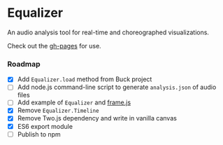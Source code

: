 # Equalizer

An audio analysis tool for real-time and choreographed visualizations.

Check out the [gh-pages](https://jonobr1.github.io/equalizer) for use.

### Roadmap
+ [x] Add `Equalizer.load` method from Buck project
+ [ ] Add node.js command-line script to generate `analysis.json` of audio files
+ [ ] Add example of `Equalizer` and [frame.js](http://framejs.app)
+ [x] Remove `Equalizer.Timeline`
+ [x] Remove Two.js dependency and write in vanilla canvas
+ [x] ES6 export module
+ [ ] Publish to npm
